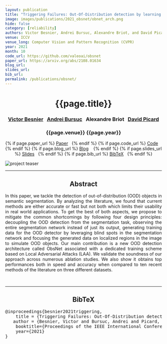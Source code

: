 ```yaml
---
layout: publication
title: "Triggering Failures: Out-Of-Distribution detection by learning from local adversarial attacks in Semantic Segmentation" 
image: images/publications/2021_obsnet/obnet_arch.png
hide: false
category: [reliability]
authors: Victor Besnier, Andrei Bursuc, Alexandre Briot, and David Picard
venue: ICCV
venue_long: Computer Vision and Pattern Recognition (CVPR)
year: 2021
month: 10
code_url: https://github.com/valeoai/obsnet
paper_url: https://arxiv.org/abs/2108.01634
blog_url: 
slides_url: 
bib_url: 
permalink: /publications/obsnet/
---
```


<h1 align="center"> {{page.title}} </h1>
<!-- Simple call of authors -->
<!-- <h3 align="center"> {{page.authors}} </h3> -->
<!-- Alternatively you can add links to author pages -->
<h3 align="center"> <a href="https://scholar.google.com/citations?user=n_C2h-QAAAAJ">Victor Besnier</a>&nbsp;&nbsp; <a href="https://abursuc.github.io/">Andrei Bursuc</a>&nbsp;&nbsp; Alexandre Briot&nbsp;&nbsp; <a href="https://davidpicard.github.io/">David Picard</a> </h3>


<h3 align="center"> {{page.venue}} {{page.year}} </h3>

<div align="center">
  <p>
    {% if page.paper_url %}
    <a href="{{ page.paper_url }}"><i class="far fa-file-pdf"></i> Paper</a>&nbsp;&nbsp;
    {% endif %}
    {% if page.code_url %}
    <a href="{{ page.code_url }}"><i class="fab fa-github"></i> Code</a> &nbsp;&nbsp;
    {% endif %}
    {% if page.blog_url %}
    <a href="{{ page.blog_url }}"><i class="fab fa-blogger"></i> Blog</a> &nbsp;&nbsp;
    {% endif %}
    {% if page.slides_url %}
    <a href="{{ page.slides_url }}"><i class="far fa-file-pdf"></i> Slides</a>&nbsp;&nbsp;
    {% endif %}
    {% if page.bib_url %}
    <a href="{{ page.bib_url}}"><i class="far fa-file-alt"></i> BibTeX</a>&nbsp;&nbsp;
    {% endif %}
  </p>
</div>

<div class="publication-teaser">
    <img src="../../{{ page.image }}" alt="project teaser"/>
</div>


<hr>

<h2  align="center"> Abstract</h2>

<p align="justify">In this paper, we tackle the detection of out-of-distribution (OOD) objects in semantic segmentation. By analyzing the literature, we found that current methods are either accurate or fast but not both which limits their usability in real world applications. To get the best of both aspects, we propose to mitigate the common shortcomings by following four design principles: decoupling the OOD detection from the segmentation task, observing the entire segmentation network instead of just its output, generating training data for the OOD detector by leveraging blind spots in the segmentation network and focusing the generated data on localized regions in the image to simulate OOD objects. Our main contribution is a new OOD detection architecture called ObsNet associated with a dedicated training scheme based on Local Adversarial Attacks (LAA). We validate the soundness of our approach across numerous ablation studies. We also show it obtains top performances both in speed and accuracy when compared to ten recent methods of the literature on three different datasets.</p>

<br>

<hr>

<h2  align="center">BibTeX</h2>
<left>
  <pre class="bibtex-box">
@inproceedings{besnier2021triggering,
    title = {Triggering Failures: Out-Of-Distribution detection by learning from local adversarial attacks in Semantic Segmentation},
   author = {Besnier, Victor and Bursuc, Andrei and Picard, David and Briot Alexandre},
    booktitle={Proceedings of the IEEE International Conference on Computer Vision},
    year={2021}
}</pre>
</left>

<br>
